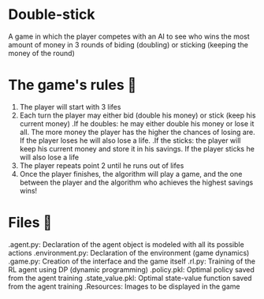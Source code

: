 # Double-stick
A game in which the player competes with an AI to see who wins the most amount of money in 3 rounds of biding (doubling) or sticking (keeping the money of the round)

# The game's rules 🎲
1. The player will start with 3 lifes
2. Each turn the player may either bid (double his money) or stick (keep his current money)
  .If he doubles: he may either double his money or lose it all. The more money the player has the higher the chances of losing are. If the player loses he will also lose a life.
  .If the sticks: the player will keep his current money and store it in his savings. If the player sticks he will also lose a life
3. The player repeats point 2 until he runs out of lifes
4. Once the player finishes, the algorithm will play a game, and the one between the player and the algorithm who achieves the highest savings wins!


# Files 📁
.agent.py: Declaration of the agent object is modeled with all its possible actions
.environment.py: Declaration of the environment (game dynamics)
.game.py: Creation of the interface and the game itself
.rl.py: Training of the RL agent using DP (dynamic programming)
.policy.pkl: Optimal policy saved from the agent training 
.state_value.pkl: Optimal state-value function saved from the agent training
.Resources: Images to be displayed in the game
